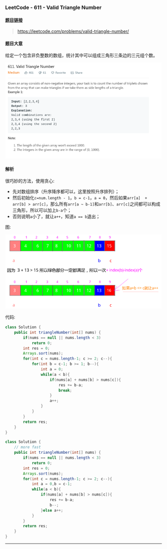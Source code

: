 

### LeetCode - 611 - Valid Triangle Number

#### [题目链接](https://leetcode.com/problems/valid-triangle-number/)

> https://leetcode.com/problems/valid-triangle-number/

#### 题目大意
给定一个包含非负整数的数组，统计其中可以组成三角形三条边的三元组个数。

![在这里插入图片描述](images/611_t.png)

#### 解析
很巧妙的方法，使用贪心: 

* 先对数组排序（升序降序都可以，这里按照升序排列）；
* 然后初始化`c=num.length - 1`，`b = c-1`，`a = 0`，然后如果`arr[a]  + arr[b] > arr[c]`，那么所有`arr[a ~ b-1]`和`arr[b]`、`arr[c]`之间都可以构成三角形，所以可以加上`b-a`个；
* 否则说明`a`小了，就让`a++`，知道`a == b`退出；

图:

![在这里插入图片描述](images/611_s.png)

代码:

```java
class Solution {
    public int triangleNumber(int[] nums) {
        if(nums == null || nums.length < 3)
            return 0;
        int res = 0;
        Arrays.sort(nums);
        for(int c = nums.length-1; c >= 2; c--){
            for(int b = c-1; b >= 1; b--){
                int a = 0;
                while(a < b){
                    if(nums[a] + nums[b] > nums[c]){
                        res += b-a;
                        break;
                    }
                    a++;
                }
            }
        }
        return res;
    }
}
```

```java
class Solution {
    // more fast
    public int triangleNumber(int[] nums) {
        if(nums == null || nums.length < 3)
            return 0;
        int res = 0;
        Arrays.sort(nums);
        for(int c = nums.length-1; c >= 2; c--){
            int a = 0,b = c-1;
            while(a < b){
                if(nums[a] + nums[b] > nums[c]){
                    res += b-a;
                    b--;
                }else a++;
            }
        }
        return res;
    }
}
```

***
